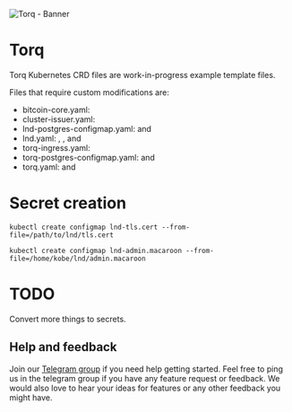 ![Torq - Banner](./docs/images/readme-banner.png)

# Torq

Torq Kubernetes CRD files are work-in-progress example template files.

Files that require custom modifications are:
 - bitcoin-core.yaml: <rpc-auth>
 - cluster-issuer.yaml: <Email-Address>
 - lnd-postgres-configmap.yaml: <lnd-postgres-user> and <lnd-postgres-pass>
 - lnd.yaml: <RPC-Password>, <RPC-User>, <lnd-postgres-user> and <lnd-postgres-pass>
 - torq-ingress.yaml: <Public-URL>
 - torq-postgres-configmap.yaml: <torq-user> and <torq-pass>
 - torq.yaml: <torq-user> and <torq-pass>

# Secret creation

`kubectl create configmap lnd-tls.cert --from-file=/path/to/lnd/tls.cert`

`kubectl create configmap lnd-admin.macaroon --from-file=/home/kobe/lnd/admin.macaroon`

# TODO

Convert more things to secrets.

## Help and feedback

Join our [Telegram group](https://t.me/joinchat/V-Dks6zjBK4xZWY0) if you need help getting started.
Feel free to ping us in the telegram group if you have any feature request or feedback.  We would also love to hear your ideas for features or any other feedback you might have.
